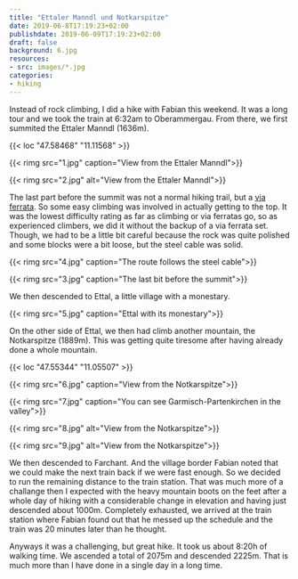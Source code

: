 ```yaml
---
title: "Ettaler Manndl und Notkarspitze"
date: 2019-06-8T17:19:23+02:00
publishdate: 2019-06-09T17:19:23+02:00
draft: false
background: 6.jpg
resources:
- src: images/*.jpg
categories:
- hiking
---
```


Instead of rock climbing, I did a hike with Fabian this weekend. It was a long
tour and we took the train at 6:32am to Oberammergau. From there, we first
summited the Ettaler Manndl (1636m).

<!--more-->
{{< loc "47.58468" "11.11568" >}}

{{< rimg src="1.jpg" caption="View from the Ettaler Manndl">}}

{{< rimg src="2.jpg" alt="View from the Ettaler Manndl">}}

The last part before the summit was not a normal hiking trail, but a [via
ferrata](https://en.wikipedia.org/wiki/Via_ferrata). So some easy climbing was
involved in actually getting to the top. It was the lowest difficulty rating
as far as climbing or via ferratas go, so as experienced climbers, we did it
without the backup of a via ferrata set. Though, we had to be a little bit
careful because the rock was quite polished and some blocks were a bit loose,
but the steel cable was solid.

{{< rimg src="4.jpg" caption="The route follows the steel cable">}}

{{< rimg src="3.jpg" caption="The last bit before the summit">}}

We then descended to Ettal, a little village with a monestary.

{{< rimg src="5.jpg" caption="Ettal with its monestary">}}

On the other side of Ettal, we then had climb another mountain, the Notkarspitze
(1889m). This was getting quite tiresome after having already done a whole
mountain.

{{< loc "47.55344" "11.05507" >}}

{{< rimg src="6.jpg" caption="View from the Notkarspitze">}}

{{< rimg src="7.jpg" caption="You can see Garmisch-Partenkirchen in the valley">}}

{{< rimg src="8.jpg" alt="View from the Notkarspitze">}}

{{< rimg src="9.jpg" alt="View from the Notkarspitze">}}

We then descended to Farchant. And the village border Fabian noted that we could
make the next train back if we were fast enough. So we decided to run the
remaining distance to the train station. That was much more of a challange then
I expected with the heavy mountain boots on the feet after a whole day of hiking
with a considerable change in elevation and having just descended about 1000m.
Completely exhausted, we arrived at the train station where Fabian found out
that he messed up the schedule and the train was 20 minutes later than he
thought.

Anyways it was a challenging, but great hike. It took us about 8:20h of walking
time. We ascended a total of 2075m and descended 2225m. That is much more than
I have done in a single day in a long time.
